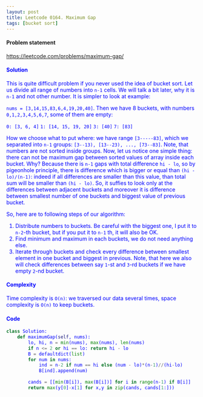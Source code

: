 ```yaml
---
layout: post
title: Leetcode 0164. Maximum Gap
tags: [bucket sort]
---
```


#### Problem statement

<a href="https://leetcode.com/problems/maximum-gap/"> <font color = blue>https://leetcode.com/problems/maximum-gap/

#### Solution
This is quite difficult problem if you never used the idea of bucket sort. Let us divide all range of numbers into `n-1` cells. We will talk a bit later, why it is `n-1` and not other number. It is simpler to look at example:

`nums = [3,14,15,83,6,4,19,20,40]`. Then we have 8 buckets, with numbers `0,1,2,3,4,5,6,7`, some of them are empty:

`0: [3, 6, 4]`
`1: [14, 15, 19, 20]`
`3: [40]`
`7: [83]`

How we choose what to put where: we have range `[3-----83]`, which we separated into `n-1` groups: `[3--13), [13--23), ..., [73--83]`. Note, that numbers are not sorted inside groups. Now, let us notice one simple thing: there can not be maximum gap between sorted values of array inside each bucket. Why? Because there is `n-1` gaps with total difference `hi - lo`, so by pigeonhole principle, there is difference which is bigger or equal than `(hi - lo)/(n-1)`: indeed if all differences are smaller than this value, than total sum will be smaller than `(hi - lo)`. So, it suffies to look only at the differences between adjacent buckets and moreover it is difference between smallest number of one buckets and biggest value of previous bucket.

So, here are to following steps of our algorithm:

1. Distribute numbers to buckets. Be careful with the biggest one, I put it to `n-2`-th bucket, but if you put it to `n-1` th, it will also be OK.
2. Find minimum and maximum in each buckets, we do not need anything else.
3. Iterate through buckets and check every difference between smallest element in one bucket and biggest in previous. Note, that here we also will check differences between say `1`-st and `3`-rd buckets if we have empty `2`-nd bucket.

#### Complexity
Time complexity is `O(n)`: we traversed our data several times, space complexity is `O(n)` to keep buckets.

#### Code
```python
class Solution:
    def maximumGap(self, nums):
        lo, hi, n = min(nums), max(nums), len(nums)
        if n <= 2 or hi == lo: return hi - lo
        B = defaultdict(list)
        for num in nums:
            ind = n-2 if num == hi else (num - lo)*(n-1)//(hi-lo)
            B[ind].append(num)
            
        cands = [[min(B[i]), max(B[i])] for i in range(n-1) if B[i]]
        return max(y[0]-x[1] for x,y in zip(cands, cands[1:]))
```
